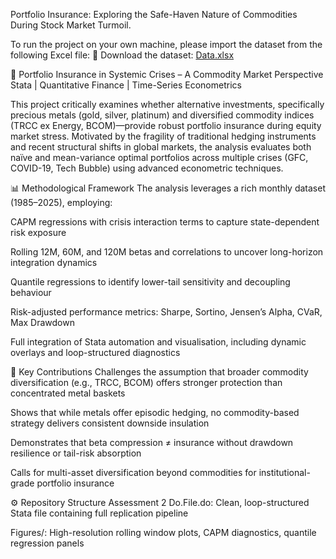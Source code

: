 Portfolio Insurance: Exploring the Safe-Haven Nature of Commodities During Stock Market Turmoil.

To run the project on your own machine, please import the dataset from the following Excel file: 📂 Download the dataset: [Data.xlsx](./Data.xlsx)


📁 Portfolio Insurance in Systemic Crises – A Commodity Market Perspective
Stata | Quantitative Finance | Time-Series Econometrics

This project critically examines whether alternative investments, specifically precious metals (gold, silver, platinum) and diversified commodity indices (TRCC ex Energy, BCOM)—provide robust portfolio insurance during equity market stress. Motivated by the fragility of traditional hedging instruments and recent structural shifts in global markets, the analysis evaluates both naïve and mean-variance optimal portfolios across multiple crises (GFC, COVID-19, Tech Bubble) using advanced econometric techniques.

📊 Methodological Framework
The analysis leverages a rich monthly dataset (1985–2025), employing:

CAPM regressions with crisis interaction terms to capture state-dependent risk exposure

Rolling 12M, 60M, and 120M betas and correlations to uncover long-horizon integration dynamics

Quantile regressions to identify lower-tail sensitivity and decoupling behaviour

Risk-adjusted performance metrics: Sharpe, Sortino, Jensen’s Alpha, CVaR, Max Drawdown

Full integration of Stata automation and visualisation, including dynamic overlays and loop-structured diagnostics

📌 Key Contributions
Challenges the assumption that broader commodity diversification (e.g., TRCC, BCOM) offers stronger protection than concentrated metal baskets

Shows that while metals offer episodic hedging, no commodity-based strategy delivers consistent downside insulation

Demonstrates that beta compression ≠ insurance without drawdown resilience or tail-risk absorption

Calls for multi-asset diversification beyond commodities for institutional-grade portfolio insurance

⚙️ Repository Structure
Assessment 2 Do.File.do: Clean, loop-structured Stata file containing full replication pipeline

Figures/: High-resolution rolling window plots, CAPM diagnostics, quantile regression panels

